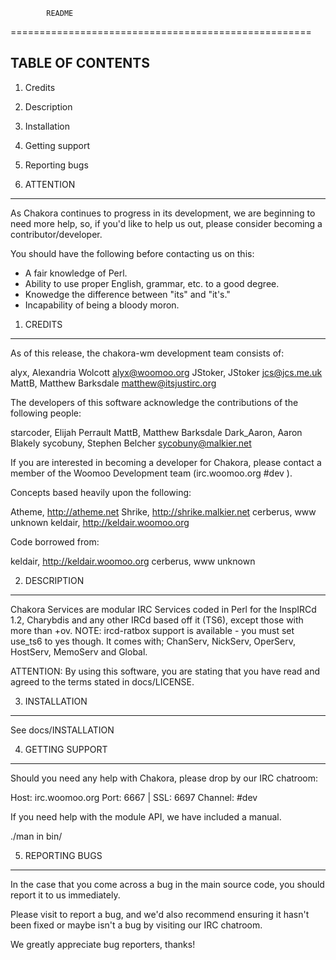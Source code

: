 			README
====================================================

TABLE OF CONTENTS
-----------------
  1. Credits
  2. Description
  3. Installation
  4. Getting support
  5. Reporting bugs

0. ATTENTION
------------

As Chakora continues to progress in its development, we are
beginning to need more help, so, if you'd like to help us out,
please consider becoming a contributor/developer.

You should have the following before contacting us on this:

* A fair knowledge of Perl.
* Ability to use proper English, grammar, etc. to a good degree.
* Knowedge the difference between "its" and "it's."
* Incapability of being a bloody moron.

1. CREDITS
----------

As of this release, the chakora-wm development team consists of:

alyx, Alexandria Wolcott <alyx@woomoo.org>
JStoker, JStoker <jcs@jcs.me.uk>
MattB, Matthew Barksdale <matthew@itsjustirc.org>

The developers of this software acknowledge the contributions of the following
people:

starcoder, Elijah Perrault <?@?>
MattB, Matthew Barksdale <?@?>
Dark_Aaron, Aaron Blakely <?@?>
sycobuny, Stephen Belcher <sycobuny@malkier.net>

If you are interested in becoming a developer for Chakora,
please contact a member of the Woomoo Development team
(irc.woomoo.org #dev ).

Concepts based heavily upon the following:

Atheme, http://atheme.net
Shrike, http://shrike.malkier.net
cerberus, www unknown
keldair, http://keldair.woomoo.org

Code borrowed from:

keldair, http://keldair.woomoo.org
cerberus, www unknown

2. DESCRIPTION
--------------

Chakora Services are modular IRC Services coded in Perl for the InspIRCd
1.2, Charybdis and any other IRCd based off it (TS6), except those with
more than +ov. NOTE: ircd-ratbox support is available - you must set use_ts6 to yes though. It comes with;
ChanServ, NickServ, OperServ, HostServ, MemoServ and Global.

ATTENTION: By using this software, you are stating that you have read
and agreed to the terms stated in docs/LICENSE.

3. INSTALLATION
---------------

See docs/INSTALLATION

4. GETTING SUPPORT
------------------

Should you need any help with Chakora, please drop by
our IRC chatroom:

Host: irc.woomoo.org
Port: 6667 | SSL: 6697
Channel: #dev

If you need help with the module API, we have included
a manual.

./man in bin/

5. REPORTING BUGS
-----------------

In the case that you come across a bug in the main source
code, you should report it to us immediately.

Please visit <insert bug location here> to report a bug, and
we'd also recommend ensuring it hasn't been fixed or maybe
isn't a bug by visiting our IRC chatroom.

We greatly appreciate bug reporters, thanks!
